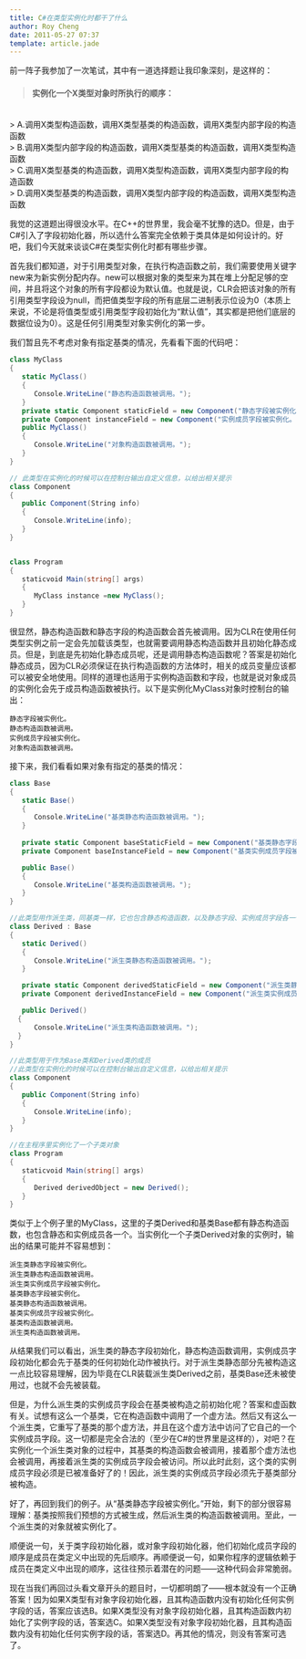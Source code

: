 ```yaml
---
title: C#在类型实例化时都干了什么
author: Roy Cheng
date: 2011-05-27 07:37
template: article.jade
---
```


前一阵子我参加了一次笔试，其中有一道选择题让我印象深刻，是这样的：

> #### 实例化一个X类型对象时所执行的顺序：
<br/>
> A.调用X类型构造函数，调用X类型基类的构造函数，调用X类型内部字段的构造函数
<br/>
> B.调用X类型内部字段的构造函数，调用X类型基类的构造函数，调用X类型构造函数
<br/>
> C.调用X类型基类的构造函数，调用X类型构造函数，调用X类型内部字段的构造函数
<br/>
> D.调用X类型基类的构造函数，调用X类型内部字段的构造函数，调用X类型构造函数

<span class="more"></span>

我觉的这道题出得很没水平。在C++的世界里，我会毫不犹豫的选D。但是，由于C#引入了字段初始化器，所以选什么答案完全依赖于类具体是如何设计的。好吧，我们今天就来谈谈C#在类型实例化时都有哪些步骤。

首先我们都知道，对于引用类型对象，在执行构造函数之前，我们需要使用关键字new来为新实例分配内存。new可以根据对象的类型来为其在堆上分配足够的空间，并且将这个对象的所有字段都设为默认值。也就是说，CLR会把该对象的所有引用类型字段设为null，而把值类型字段的所有底层二进制表示位设为0（本质上来说，不论是将值类型或引用类型字段初始化为“默认值”，其实都是把他们底层的数据位设为0）。这是任何引用类型对象实例化的第一步。

我们暂且先不考虑对象有指定基类的情况，先看看下面的代码吧：

``` C#
class MyClass
{ 
   static MyClass() 
   { 
      Console.WriteLine("静态构造函数被调用。"); 
   }
   private static Component staticField = new Component("静态字段被实例化。");
   private Component instanceField = new Component("实例成员字段被实例化。");
   public MyClass() 
   { 
      Console.WriteLine("对象构造函数被调用。"); 
   }
}

// 此类型在实例化的时候可以在控制台输出自定义信息，以给出相关提示
class Component
{ 
   public Component(String info) 
   { 
      Console.WriteLine(info); 
   }
}


class Program
{
   staticvoid Main(string[] args)
   {
      MyClass instance =new MyClass();
   }
} 
```

很显然，静态构造函数和静态字段的构造函数会首先被调用。因为CLR在使用任何类型实例之前一定会先加载该类型，也就需要调用静态构造函数并且初始化静态成员。但是，到底是先初始化静态成员呢，还是调用静态构造函数呢？答案是初始化静态成员，因为CLR必须保证在执行构造函数的方法体时，相关的成员变量应该都可以被安全地使用。同样的道理也适用于实例构造函数和字段，也就是说对象成员的实例化会先于成员构造函数被执行。以下是实例化MyClass对象时控制台的输出：

```
静态字段被实例化。
静态构造函数被调用。
实例成员字段被实例化。
对象构造函数被调用。
```

接下来，我们看看如果对象有指定的基类的情况：

``` C#
class Base
{
   static Base()
   {
      Console.WriteLine("基类静态构造函数被调用。");
   }
 
   private static Component baseStaticField = new Component("基类静态字段被实例化。");
   private Component baseInstanceField = new Component("基类实例成员字段被实例化。");

   public Base()
   {
      Console.WriteLine("基类构造函数被调用。");
   }
}

//此类型用作派生类，同基类一样，它也包含静态构造函数，以及静态字段、实例成员字段各一个。
class Derived : Base
{
   static Derived()
   {
      Console.WriteLine("派生类静态构造函数被调用。");
   }

   private static Component derivedStaticField = new Component("派生类静态字段被实例化。");
   private Component derivedInstanceField = new Component("派生类实例成员字段被实例化。");

   public Derived()
  {
      Console.WriteLine("派生类构造函数被调用。");
  }  
}

//此类型用于作为Base类和Derived类的成员
//此类型在实例化的时候可以在控制台输出自定义信息，以给出相关提示
class Component
{
   public Component(String info)
   {
      Console.WriteLine(info);
   }
}

//在主程序里实例化了一个子类对象
class Program
{
   staticvoid Main(string[] args)
   {
      Derived derivedObject = new Derived();
   }
}
```

类似于上个例子里的MyClass，这里的子类Derived和基类Base都有静态构造函数，也包含静态和实例成员各一个。当实例化一个子类Derived对象的实例时，输出的结果可能并不容易想到：

```
派生类静态字段被实例化。
派生类静态构造函数被调用。
派生类实例成员字段被实例化。
基类静态字段被实例化。
基类静态构造函数被调用。
基类实例成员字段被实例化。
基类构造函数被调用。
派生类构造函数被调用。
```
从结果我们可以看出，派生类的静态字段初始化，静态构造函数调用，实例成员字段初始化都会先于基类的任何初始化动作被执行。对于派生类静态部分先被构造这一点比较容易理解，因为毕竟在CLR装载派生类Derived之前，基类Base还未被使用过，也就不会先被装载。

但是，为什么派生类的实例成员字段会在基类被构造之前初始化呢？答案和虚函数有关。试想有这么一个基类，它在构造函数中调用了一个虚方法。然后又有这么一个派生类，它重写了基类的那个虚方法，并且在这个虚方法中访问了它自己的一个实例成员字段。这一切都是完全合法的（至少在C#的世界里是这样的），对吧？在实例化一个派生类对象的过程中，其基类的构造函数会被调用，接着那个虚方法也会被调用，再接着派生类的实例成员字段会被访问。所以此时此刻，这个类的实例成员字段必须是已被准备好了的！因此，派生类的实例成员字段必须先于基类部分被构造。

好了，再回到我们的例子。从“基类静态字段被实例化。”开始，剩下的部分很容易理解：基类按照我们预想的方式被生成，然后派生类的构造函数被调用。至此，一个派生类的对象就被实例化了。

顺便说一句，关于类字段初始化器，或对象字段初始化器，他们初始化成员字段的顺序是成员在类定义中出现的先后顺序。再顺便说一句，如果你程序的逻辑依赖于成员在类定义中出现的顺序，这往往预示着潜在的问题——这种代码会非常脆弱。

现在当我们再回过头看文章开头的题目时，一切都明朗了——根本就没有一个正确答案！因为如果X类型有对象字段初始化器，且其构造函数内没有初始化任何实例字段的话，答案应该选B。如果X类型没有对象字段初始化器，且其构造函数内初始化了实例字段的话，答案选C。如果X类型没有对象字段初始化器，且其构造函数内没有初始化任何实例字段的话，答案选D。再其他的情况，则没有答案可选了。